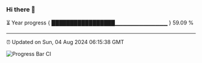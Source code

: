 ### Hi there 👋

⏳ Year progress { █████████████████▁▁▁▁▁▁▁▁▁▁▁▁▁ } 59.09 %

---

⏰ Updated on Sun, 04 Aug 2024 06:15:38 GMT

![Progress Bar CI](https://github.com/liununu/liununu/workflows/Progress%20Bar%20CI/badge.svg)
